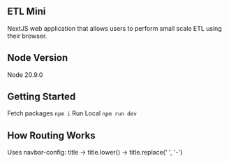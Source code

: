 ## ETL Mini

NextJS web application that allows users to perform small scale ETL using their browser.

## Node Version

Node 20.9.0

## Getting Started

Fetch packages
`npm i`
Run Local
`npm run dev`

## How Routing Works

Uses navbar-config:
title -> title.lower() -> title.replace(' ', '-')

